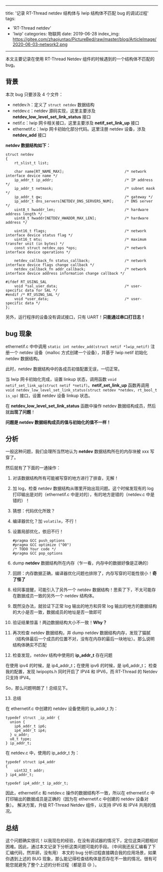 
---
title: '记录 RT-Thread netdev 结构体与 lwip 结构体不匹配 bug 的调试过程'
tags:
  - 'RT-Thread netdev'
  - 'lwip'
categories: 物联网
date: 2019-06-28
index_img: https://gitee.com/zhaojuntao/PictureBed/raw/master/blog/ArticleImage/2020-06-03-network2.png
---

本文主要记录在使用 RT-Thread Netdev 组件的时候遇到的一个结构体不匹配的 bug。

## 背景

本次 bug 只要涉及 4 个文件：

- netdev.h：定义了 `struct netdev` 数据结构
- netdev.c：netdev 源码实现，这里主要涉及 **netdev_low_level_set_link_status** 接口
- netif.c：lwip 网卡相关接口，这里主要涉及 **netif_set_link_up** 接口
- ethernetif.c：lwip 网卡初始化部分代码。这里注册 netdev 设备，涉及 **netdev_add** 接口

**netdev 数据结构如下：**

```
struct netdev
{
    rt_slist_t list; 
    
    char name[RT_NAME_MAX];                            /* network interface device name */
    ip_addr_t ip_addr;                                 /* IP address */
    ip_addr_t netmask;                                 /* subnet mask */
    ip_addr_t gw;                                      /* gateway */
    ip_addr_t dns_servers[NETDEV_DNS_SERVERS_NUM];     /* DNS server */
    uint8_t hwaddr_len;                                /* hardware address length */
    uint8_t hwaddr[NETDEV_HWADDR_MAX_LEN];             /* hardware address */
    
    uint16_t flags;                                    /* network interface device status flag */
    uint16_t mtu;                                      /* maximum transfer unit (in bytes) */
    const struct netdev_ops *ops;                      /* network interface device operations */
    
    netdev_callback_fn status_callback;                /* network interface device flags change callback */
    netdev_callback_fn addr_callback;                  /* network interface device address information change callback */

#ifdef RT_USING_SAL
    void *sal_user_data;                               /* user-specific data for SAL */
#endif /* RT_USING_SAL */
    void *user_data;                                   /* user-specific data */
};
```

另外，运行程序的设备没有调试接口，只有 UART！**只能通过串口打日志！**

## bug 现象

ethernetif.c 中中调用 `static int netdev_add(struct netif *lwip_netif)` 注册一个 netdev 设备（malloc 方式创建一个设备），并基于 lwip netif 初始化 netdev 数据结构。

此时，netdev 数据结构中的各成员初值配置无误，一切正常。

当 lwip 网卡初始化完成，设置 linkup 状态，调用函数 `void netif_set_link_up(struct netif *netif)`。**netif_set_link_up** 函数再调用 `void netdev_low_level_set_link_status(struct netdev *netdev, rt_bool_t is_up)` 接口，设置 netdev 设备 linkup 状态。

在 **netdev_low_level_set_link_status** 函数中操作 netdev 数据结构成员，然后就**出现了问题**！

**问题是 netdev 数据结构成员的值与初始化的值不一样！**

## 分析

一般这种问题，我们会理所当然地认为 **netdev** 数据结构所在的内存块被 xxx 写穿了。

然后就有了下面的一通操作：

1. 对该数据结构所有可能被写穿的地方进行了排查，无解！
2. 加 log，检查 netdev 数据结构从哪里开始出现问题。这个时候发现有的 log 打印输出是对的（ethernetif.c 中是对的），有的地方是错的（netdev.c 中是错的）！
3. 猜想：代码优化所致？
4. 编译器优化？加 `volatile`，不行！
5. 设置局部优化，依旧不行！

    ```
    #pragma GCC push_options
    #pragma GCC optimize ("O0")
    /* TODO Your code */
    #pragma GCC pop_options
    ```

6. dump **netdev** 数据结构所在内存（乍一看，内存中的数据好像是正确的）
7. 回顾：内存数据正确，编译器优化问题也排除了，内存写穿的可能性很小！**奇了怪了**
8. 经同事提醒，可能引入了另外一个 netdev 数据结构！思索了下，不太可能存在数据成员一致的另外一个 netdev 结构体。
9. 既然没办法，就验证下正常 log 输出的地方和异常 log 输出的地方的数据结构的大小是否一致，数据成员的地址是否一致即可
10. 验证结果惊喜！两边数据结构大小不一致！**Why？** 
11. 再次检查 netdev 数据结构，并 dump netdev 数据结构内存，发现了猫腻（结构体最后一个成员的位置不对，没有在内存的最后一块地址）。那么说明结构体确实不匹配
12.  检查发现，netdev 结构中使用的 **ip_addr_t** 存在问题

在使用 ipv4 的时候，是 ip4_addr_t；在使用 ipv6 的时候，是 ip6_addr_t；
检查我的配置，发现 lwipopts.h 同时开启了 IPV4 和 IPV6，而 RT-Thread 的 Netdev 只支持 IPV4。

So，那么问题明朗了！总结见下。

13. 总结

在 ethernetif.c 中创建的 netdev 设备使用的 ip_addr_t 为：

```
typedef struct _ip_addr {
  union {
    ip6_addr_t ip6;
    ip4_addr_t ip4;
  } u_addr;
  u8_t type;
} ip_addr_t;
```

在 netdev.c 中，使用的 ip_addr_t 为：

```
typedef struct ip4_addr
{
    uint32_t addr;
} ip4_addr_t;

typedef ip4_addr_t ip_addr_t;
```

因此，ethernetif.c 和 netdev.c 操作的数据结构不一致，所以在 ethernetif.c 中打印输出的数据成员是正确的（因为在 ethernetif.c 中创建的 netdev 设备对象）。
解决方案，升级 RT-Thread Netdev 组件，以支持 IPV6 和 IPV4 共用的情况。

 ## 总结

这个问题确实很坑！以我现在的经验，在没有调试器的情况下，定位这类问题相对困难。因此，通过本文记录下分析这类问题可能的手段。（中间我还反汇编看了下汇编代码，然并卵，没有用）
本文的 bug 分析过程直接耦合我的应用场景，如果你遇到上述的 BUG 现象，那么能记得检查结构体是否存在不一致的情况。很有可能您就避免了整个上述的分析过程（都是泪 :cry: ）。
